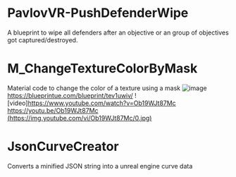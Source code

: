# PavlovVR-PushDefenderWipe
A blueprint to wipe all defenders after an objective or an group of objectives got captured/destroyed.

# M_ChangeTextureColorByMask
Material code to change the color of a texture using a mask
![image](https://github.com/DarkAt26/PavlovVR-RandomBlueprintCollection/assets/84019236/9dd067b7-320f-453e-8be4-17e171cf55a2)
https://blueprintue.com/blueprint/tev1uwiv/
![video]https://www.youtube.com/watch?v=Ob19WJt87Mc
https://youtu.be/Ob19WJt87Mc
[(https://img.youtube.com/vi/Ob19WJt87Mc/0.jpg)](https://www.youtube.com/watch?v=Ob19WJt87Mc)


# JsonCurveCreator
Converts a minified JSON string into a unreal engine curve data
